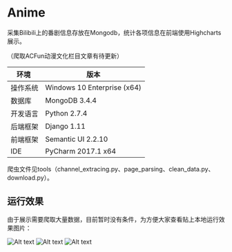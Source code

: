 # Anime
 采集Bilibili上的番剧信息存放在Mongodb，统计各项信息在前端使用Highcharts展示。
 
 （爬取ACFun动漫文化栏目文章有待更新）
 
 
 
 环境 | 版本
---|---
操作系统 | Windows 10 Enterprise (x64)
数据库 | MongoDB 3.4.4
开发语言 | Python 2.7.4
后端框架 | Django 1.11
前端框架 | Semantic UI 2.2.10
IDE | PyCharm 2017.1 x64

爬虫文件见tools（channel_extracing.py、page_parsing、clean_data.py、download.py）。
 
 
## 运行效果
 由于展示需要爬取大量数据，目前暂时没有条件，为方便大家查看贴上本地运行效果图片：
 
 
![Alt text](https://github.com/yipwinghong/Anime/blob/master/Screenshots/1.png)
![Alt text](https://github.com/yipwinghong/Anime/blob/master/Screenshots/2.png)
![Alt text](https://github.com/yipwinghong/Anime/blob/master/Screenshots/3.png)
